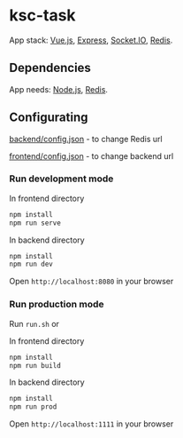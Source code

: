 # ksc-task

App stack: [Vue.js](https://vuejs.org), [Express](https://expressjs.com), [Socket.IO](https://socket.io), [Redis](https://redis.io).

## Dependencies

App needs: [Node.js](https://nodejs.org/en/), [Redis](https://redis.io).


## Configurating

[backend/config.json](backend/config.json) - to change Redis url

[frontend/config.json](backend/config.json) - to change backend url


### Run development mode 

In frontend directory
```bash
npm install
npm run serve
```

In backend directory
```bash
npm install
npm run dev
```
Open `http://localhost:8080` in your browser


### Run production mode

Run `run.sh` or

In frontend directory
```bash
npm install
npm run build
```

In backend directory
```bash
npm install
npm run prod
```
Open `http://localhost:1111` in your browser

